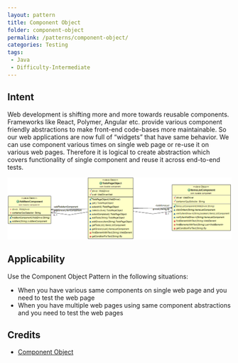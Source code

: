 ```yaml
---
layout: pattern
title: Component Object
folder: component-object
permalink: /patterns/component-object/
categories: Testing
tags:
 - Java
 - Difficulty-Intermediate
---
```


## Intent
Web development is shifting more and more towards reusable components. Frameworks like React, Polymer, Angular etc. provide various component friendly abstractions to make front-end code-bases more maintainable. So our web applications are now full of “widgets” that have same behavior. We can use component various times on single web page or re-use it on various web pages. Therefore it is logical to create abstraction which covers functionality of single component and reuse it across end-to-end tests.

![alt text](./etc/component-object.png "Component Object Pattern")

## Applicability
Use the Component Object Pattern in the following situations:

* When you have various same components on single web page and you need to test the web page
* When you have multiple web pages using same component abstractions and you need to test the web pages

## Credits

* [Component Object](https://lkrnac.net/blog/2016/10/component-object-pattern-example/)
